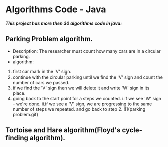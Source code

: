 # Algorithms Code - Java
***This project has more then 30 algorithms code in java:***
## Parking Problem algorithm.
- Description: The researcher must count how many cars are in a circular parking.
- algorithm:
1. first car mark in the 'V' sign.
2. continue with the circular parking until we find the 'V' sign and count the number of cars we passed.
3. if we find the 'V' sign then we will delete it and write 'W' sign in its place.
4. going back to the start point for a steps we counted.
i.if we see 'W' sign - we're done.
ii.if we see a 'V' sign, we are progressing to the same number of steps we repeated. and go back to step 2.
![](parking problem.gif)  





## Tortoise and Hare algorithm(Floyd's cycle-finding algorithm).


